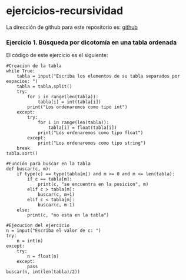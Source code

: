 # ejercicios-recursividad

La dirección de github para este repositorio es: [ github](https://github.com/GonzaloGmv/ejercicios-recursividad)

### Ejercicio 1. Búsqueda por dicotomía en una tabla ordenada
El código de este ejercicio es el siguiente:
```
#Creacion de la tabla
while True:
    tabla = input("Escriba los elementos de su tabla separados por espacios: ")
    tabla = tabla.split()
    try:
        for i in range(len(tabla)):
            tabla[i] = int(tabla[i])
        print("Los ordenaremos como tipo int")
    except:
        try:
            for i in range(len(tabla)):
                tabla[i] = float(tabla[i])
            print("Los ordenaremos como tipo float")
        except:
            print("Los ordenaremos como tipo string")
    break
tabla.sort()

#Función para buscar en la tabla
def buscar(c, m):
    if type(c) == type(tabla[m]) and m >= 0 and m <= len(tabla):
        if c == tabla[m]:
            print(c, "se encuentra en la posicion", m)
        elif c > tabla[m]:
            buscar(c, m+1)
        elif c < tabla[m]:
            buscar(c, m-1)
    else:
        print(c, "no esta en la tabla")

#Ejecucion del ejercicio
n = input("Escriba el valor de c: ")
try:
    n = int(n)
except:
    try:
        n = float(n)
    except:
        pass
buscar(n, int(len(tabla)/2))
```
